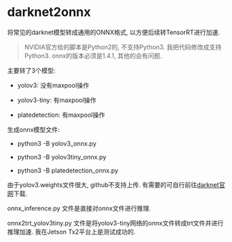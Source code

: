 # darknet2onnx
将常见的darknet模型转成通用的ONNX格式, 以方便后续转TensorRT进行加速.

> NVIDIA官方给的脚本是Python2的, 不支持Python3. 我把代码修改成支持Python3. onnx的版本必须是1.4.1, 其他的会有问题.

主要转了3个模型:

- yolov3: 没有maxpool操作

- yolov3-tiny: 有maxpool操作

- platedetection: 有maxpool操作

生成onnx模型文件:

- python3 -B yolov3\_onnx.py

- python3 -B yolov3tiny\_onnx.py

- python3 -B platedetection\_onnx.py

由于yolov3.weights文件很大, github不支持上传. 有需要的可自行前往[darknet官网](https://pjreddie.com/media/files/yolov3.weights)下载.

onnx\_inference.py 文件是直接对onnx文件进行推理.

onnx2trt\_yolov3tiny.py 文件是将yolov3-tiny网络的onnx文件转成trt文件并进行推理加速. 我在Jetson Tx2平台上是测试成功的.
